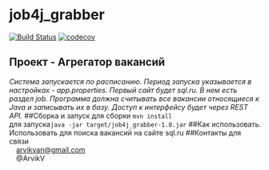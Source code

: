 # job4j_grabber
[![Build Status](https://app.travis-ci.com/ArvikVan/job4j_grabber.svg?branch=main)](https://app.travis-ci.com/ArvikVan/job4j_grabber)
[![codecov](https://codecov.io/gh/ArvikVan/job4j_grabber/branch/main/graph/badge.svg?token=JMFmu1hp2R)](https://codecov.io/gh/ArvikVan/job4j_grabber)

## Проект - Агрегатор вакансий<br>
_Система запускается по расписанию. Период запуска указывается в настройках - app.properties.
Первый сайт будет sql.ru. В нем есть раздел job. Программа должна считывать все вакансии относящиеся к Java и записывать их в базу.
Доступ к интерфейсу будет через REST API._ 
##Сборка и запуск
для сборки `mvn install`<br>
для запуска`java -jar target/job4j_grabber-1.0.jar`
##Как использовать.
Использовать для поиска вакансий на сайте sql.ru
##Контакты для связи<br> 
<img src="/home/arvik/IdeaProjects/job4j_grabber/images/icons8-gmail-100.png" width="10"/> arvikvan@gmail.com<br>
<img src="/home/arvik/IdeaProjects/job4j_grabber/images/icons8-телеграмма-app.gif" width="10"/> @ArvikV
